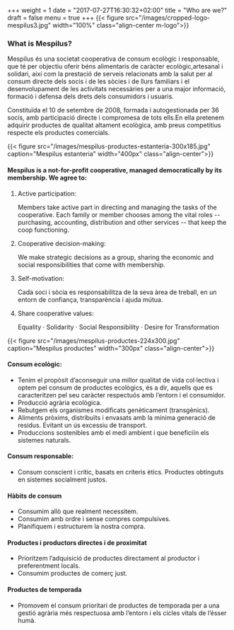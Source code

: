 +++
weight = 1
date = "2017-07-27T16:30:32+02:00"
title = "Who are we?"
draft = false
menu = true
+++
{{< figure src="/images/cropped-logo-mespilus3.jpg" width="100%" class="align-center m-logo">}}

### What is Mespilus?

Mespilus és una societat cooperativa de consum ecològic i responsable, que té per objectiu oferir béns alimentaris de caràcter ecològic,artesanal i solidari, així com la prestació de serveis relacionats amb la salut per al consum directe dels socis i de les sòcies i de llurs familiars i el desenvolupament de les activitats necessàries per a una major informació, formació i defensa dels drets dels consumidors i usuaris.

Constituïda el 10 de setembre de 2008, formada i autogestionada per 36 socis, amb participació directe i compromesa de tots ells.En ella pretenem adquirir productes de qualitat altament ecològica, amb preus competitius respecte els productes comercials.

{{< figure src="/images/mespilus-productes-estanteria-300x185.jpg" caption="Mespilus estanteria" width="400px" class="align-center">}}

#### Mespilus is a not-for-profit cooperative, managed democratically by its membership. We agree to:

1. Active participation:

    Members take active part in directing and managing the tasks of the cooperative. Each family or member chooses among the vital roles -- purchasing, accounting, distribution and other services -- that keep the coop functioning.
2. Cooperative decision-making:

    We make strategic decisions as a group, sharing the economic and social responsibilities that come with membership.
3. Self-motivation:

    Cada soci i sòcia es responsabilitza de la seva àrea de treball, en un entorn de confiança, transparència i ajuda mútua.   
4. Share cooperative values:

    Equality · Solidarity · Social Responsibility · Desire for Transformation

{{< figure src="/images/mespilus-productes-224x300.jpg" caption="Mespilus productes" width="300px" class="align-center">}}

#### Consum ecològic:

* Tenim el propòsit d’aconseguir una millor qualitat de vida col·lectiva i optem pel consum de productes ecològics, és a dir, aquells que es caracteritzen pel seu caràcter respectuós amb l’entorn i el consumidor.
* Producció agrària ecològica.
* Rebutgem els organismes modificats genèticament (transgènics).
* Aliments pròxims, distribuïts i envasats amb la mínima generació de residus. Evitant un ús excessiu de transport.
* Produccions sostenibles amb el medi ambient i que beneficiïn els sistemes naturals.

#### Consum responsable:

* Consum conscient i crític, basats en criteris ètics. Productes obtinguts en sistemes socialment justos.

#### Hàbits de consum

* Consumim allò que realment necessitem.
* Consumim amb ordre i sense compres compulsives.
* Planifiquem i estructurem la nostra compra.

#### Productes i productors directes i de proximitat

* Prioritzem l’adquisició de productes directament al productor i preferentment locals.
* Consumim productes de comerç just.

#### Productes de temporada

* Promovem el consum prioritari de productes de temporada per a una gestió agrària més respectuosa amb l’entorn i els cicles vitals de l’ésser humà.
